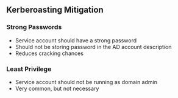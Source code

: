 ## Kerberoasting Mitigation

### Strong Passwords
- Service account should have a strong password
- Should not be storing password in the AD account description
- Reduces cracking chances

### Least Privilege
- Service account should not be running as domain admin
- Very common, but not necessary
  
